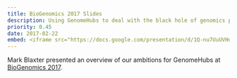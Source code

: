 ```yaml
---
title: BioGenomics 2017 Slides
description: Using GenomeHubs to deal with the black hole of genomics projects that don’t make it into the archival databases
priority: 0.45
date: 2017-02-22
embed: <iframe src="https://docs.google.com/presentation/d/1Q-nu7UuUVHujOcAqKCTDpqMyXCcQNvKS2uys29SgHuY/embed?start=false&amp;loop=false&amp;delayms=3000" width="640" height="389" frameborder="0" allowfullscreen="allowfullscreen"></iframe>
---
```


Mark Blaxter presented an overview of our ambitions for GenomeHubs at [BioGenomics 2017](http://www.biogenomics2017.org).


